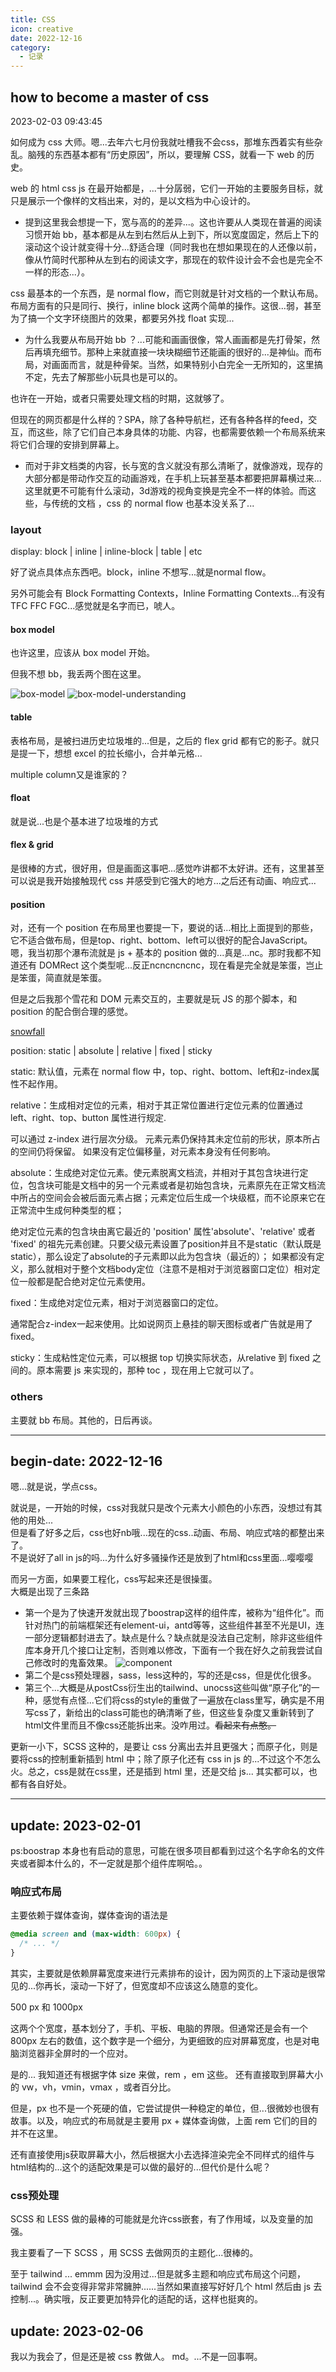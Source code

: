 ```yaml
---
title: CSS
icon: creative
date: 2022-12-16
category:
  - 记录
---
```


## how to become a master of css

2023-02-03 09:43:45

如何成为 css 大师。嗯...去年六七月份我就吐槽我不会css，那堆东西着实有些杂乱。脑残的东西基本都有“历史原因”，所以，要理解 CSS，就看一下 web 的历史。

web 的 html css js 在最开始都是，...十分孱弱，它们一开始的主要服务目标，就只是展示一个像样的文档出来，对的，是以文档为中心设计的。

- 提到这里我会想提一下，宽与高的的差异...。这也许要从人类现在普遍的阅读习惯开始 bb，基本都是从左到右然后从上到下，所以宽度固定，然后上下的滚动这个设计就变得十分...舒适合理（同时我也在想如果现在的人还像以前，像从竹简时代那种从左到右的阅读文字，那现在的软件设计会不会也是完全不一样的形态...）。

css 最基本的一个东西，是 normal flow，而它则就是针对文档的一个默认布局。布局方面有的只是同行、换行，inline  block 这两个简单的操作。这很...弱，甚至为了搞一个文字环绕图片的效果，都要另外找 float 实现...

- 为什么我要从布局开始 bb ？...可能和画画很像，常人画画都是先打骨架，然后再填充细节。那种上来就直接一块块糊细节还能画的很好的...是神仙。而布局，对画面而言，就是种骨架。当然，如果特别小白完全一无所知的，这里搞不定，先去了解那些小玩具也是可以的。

也许在一开始，或者只需要处理文档的时期，这就够了。

但现在的网页都是什么样的？SPA，除了各种导航栏，还有各种各样的feed，交互，而这些，除了它们自己本身具体的功能、内容，也都需要依赖一个布局系统来将它们合理的安排到屏幕上。

- 而对于非文档类的内容，长与宽的含义就没有那么清晰了，就像游戏，现存的大部分都是带动作交互的动画游戏，在手机上玩甚至基本都要把屏幕横过来...这里就更不可能有什么滚动，3d游戏的视角变换是完全不一样的体验。而这些，与传统的文档 ，css 的 normal flow 也基本没关系了...

### layout

display: block | inline | inline-block | table | etc

好了说点具体点东西吧。block，inline 不想写...就是normal flow。

另外可能会有 Block Formatting Contexts，Inline Formatting Contexts...有没有TFC FFC FGC...感觉就是名字而已，唬人。

#### box model

也许这里，应该从 box model 开始。

但我不想 bb，我丢两个图在这里。

![box-model](./img/css-box-model.png)
![box-model-understanding](./img/css-box-model-understanding.png)

#### table

表格布局，是被扫进历史垃圾堆的...但是，之后的 flex grid 都有它的影子。就只是提一下，想想 excel 的拉长缩小，合并单元格...

multiple column又是谁家的？

#### float

就是说...也是个基本进了垃圾堆的方式

#### flex & grid

是很棒的方式，很好用，但是画面这事吧...感觉咋讲都不太好讲。还有，这里甚至可以说是我开始接触现代 css 并感受到它强大的地方...之后还有动画、响应式...

#### position

对，还有一个 position 在布局里也要提一下，要说的话...相比上面提到的那些，它不适合做布局，但是top、right、bottom、left可以很好的配合JavaScript。嗯，我当初那个瀑布流就是 js + 基本的 position 做的...真是...nc。那时我都不知道还有 DOMRect 这个类型呢...反正ncncncncnc，现在看是完全就是笨蛋，岂止是笨蛋，简直就是笨蛋。

但是之后我那个雪花和 DOM 元素交互的，主要就是玩 JS 的那个脚本，和 position 的配合倒合理的感觉。

[snowfall](https://huamurui.github.io/Snowfall)

position: static | absolute | relative | fixed | sticky

static: 默认值，元素在 normal flow 中，top、right、bottom、left和z-index属性不起作用。

relative：生成相对定位的元素，相对于其正常位置进行定位元素的位置通过 left、right、top、button 属性进行规定.

可以通过 z-index 进行层次分级。
元素元素仍保持其未定位前的形状，原本所占的空间仍将保留。
如果没有定位偏移量，对元素本身没有任何影响。

absolute：生成绝对定位元素。使元素脱离文档流，并相对于其包含块进行定位，包含块可能是文档中的另一个元素或者是初始包含块，元素原先在正常文档流中所占的空间会会被后面元素占据；元素定位后生成一个块级框，而不论原来它在正常流中生成何种类型的框；

绝对定位元素的包含块由离它最近的 'position' 属性'absolute'、'relative' 或者 'fixed' 的祖先元素创建。只要父级元素设置了position并且不是static（默认既是static），那么设定了absolute的子元素即以此为包含块（最近的）；
如果都没有定义，那么就相对于整个文档body定位（注意不是相对于浏览器窗口定位）相对定位一般都是配合绝对定位元素使用。

fixed：生成绝对定位元素，相对于浏览器窗口的定位。

通常配合z-index一起来使用。比如说网页上悬挂的聊天图标或者广告就是用了fixed。

sticky：生成粘性定位元素，可以根据 top 切换实际状态，从relative 到 fixed 之间的。原本需要 js 来实现的，那种 toc ，现在用上它就可以了。

### others

主要就 bb 布局。其他的，日后再谈。

---

## begin-date: 2022-12-16

嗯...就是说，学点css。

就说是，一开始的时候，css对我就只是改个元素大小颜色的小东西，没想过有其他的用处...\
但是看了好多之后，css也好nb哦...现在的css..动画、布局、响应式啥的都整出来了。\
不是说好了all in js的吗...为什么好多骚操作还是放到了html和css里面...嘤嘤嘤

而另一方面，如果要工程化，css写起来还是很操蛋。\
大概是出现了三条路

- 第一个是为了快速开发就出现了boostrap这样的组件库，被称为“组件化”。而针对热门的前端框架还有element-ui，antd等等，这些组件甚至不光是UI，连一部分逻辑都封进去了。缺点是什么？缺点就是没法自己定制，除非这些组件库本身开几个接口让定制，否则难以修改，下面有一个我在好久之前我尝试自己修改时的鬼畜效果。
![component](./img/antd-css.jpg)
- 第二个是css预处理器，sass，less这种的，写的还是css，但是优化很多。
- 第三个...大概是从postCss衍生出的tailwind、unocss这些叫做“原子化”的一种，感觉有点怪...它们将css的style的重做了一遍放在class里写，确实是不用写css了，新给出的class可能也的确清晰了些，但这些复杂度又重新转到了html文件里而且不像css还能拆出来。没咋用过。~~看起来有点憨。~~

更新一小下，SCSS 这种的，是要让 css 分离出去并且更强大；而原子化，则是要将css的控制重新插到 html 中；除了原子化还有 css in js 的...不过这个不怎么火。总之，css是就在css里，还是插到 html 里，还是交给 js...
其实都可以，也都有各自好处。

---

## update: 2023-02-01

ps:boostrap 本身也有启动的意思，可能在很多项目都看到过这个名字命名的文件夹或者脚本什么的，不一定就是那个组件库啊哈。。

### 响应式布局

主要依赖于媒体查询，媒体查询的语法是

```css
@media screen and (max-width: 600px) {
  /* ... */
}
```

其实，主要就是依赖屏幕宽度来进行元素排布的设计，因为网页的上下滚动是很常见的...你再长，滚动一下好了，但宽度却不应该这么随意的变化。

500 px 和 1000px

这两个个宽度，基本划分了，手机、平板、电脑的界限。但通常还是会有一个 800px 左右的数值，这个数字是一个细分，为更细致的应对屏幕宽度，也是对电脑浏览器非全屏时的一个应对。

是的...
我知道还有根据字体 size 来做，rem ，em 这些。
还有直接取到屏幕大小的 vw，vh，vmin，vmax ，或者百分比。

但是，px 也不是一个死硬的值，它尝试提供一种稳定的单位，但...很微妙也很有故事。以及，响应式的布局就是主要用 px + 媒体查询做，上面 rem 它们的目的并不在这里。

还有直接使用js获取屏幕大小，然后根据大小去选择渲染完全不同样式的组件与html结构的...这个的适配效果是可以做的最好的...但代价是什么呢？

### css预处理

SCSS 和 LESS 做的最棒的可能就是允许css嵌套，有了作用域，以及变量的加强。

我主要看了一下 SCSS ，用 SCSS 去做网页的主题化...很棒的。

至于 tailwind ... emmm
因为没用过...但是就多主题和响应式布局这个问题，tailwind 会不会变得非常非常臃肿......当然如果直接写好好几个 html 然后由 js 去控制...。确实哦，反正要更加特异化的适配的话，这样也挺爽的。

## update: 2023-02-06

我以为我会了，但是还是被 css 教做人。
md。...不是一回事啊。
